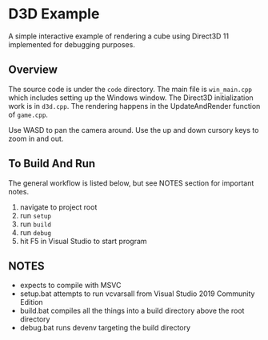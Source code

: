 # D3D Example

A simple interactive example of rendering a cube using Direct3D 11 implemented for debugging purposes.

## Overview

The source code is under the `code` directory. The main file is `win_main.cpp` which
includes setting up the Windows window. The Direct3D initialization work is in
`d3d.cpp`. The rendering happens in the UpdateAndRender function of `game.cpp`.

Use WASD to pan the camera around. Use the up and down cursory keys to zoom in and out.


## To Build And Run

The general workflow is listed below, but see NOTES section for important notes.

1. navigate to project root
2. run `setup`
3. run `build`
4. run `debug`
5. hit F5 in Visual Studio to start program

## NOTES

- expects to compile with MSVC
- setup.bat attempts to run vcvarsall from Visual Studio 2019 Community Edition
- build.bat compiles all the things into a build directory above the root directory
- debug.bat runs devenv targeting the build directory
